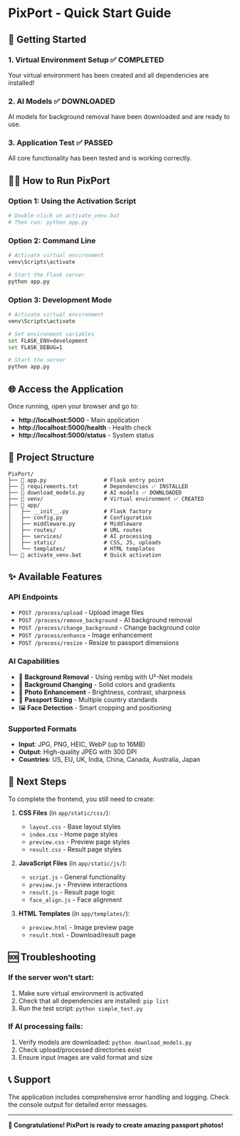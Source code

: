 # PixPort - Quick Start Guide

## 🚀 Getting Started

### 1. Virtual Environment Setup ✅ COMPLETED
Your virtual environment has been created and all dependencies are installed!

### 2. AI Models ✅ DOWNLOADED
AI models for background removal have been downloaded and are ready to use.

### 3. Application Test ✅ PASSED
All core functionality has been tested and is working correctly.

## 🏃‍♂️ How to Run PixPort

### Option 1: Using the Activation Script
```bash
# Double-click on activate_venv.bat
# Then run: python app.py
```

### Option 2: Command Line
```bash
# Activate virtual environment
venv\Scripts\activate

# Start the Flask server
python app.py
```

### Option 3: Development Mode
```bash
# Activate virtual environment
venv\Scripts\activate

# Set environment variables
set FLASK_ENV=development
set FLASK_DEBUG=1

# Start the server
python app.py
```

## 🌐 Access the Application

Once running, open your browser and go to:
- **http://localhost:5000** - Main application
- **http://localhost:5000/health** - Health check
- **http://localhost:5000/status** - System status

## 📁 Project Structure

```
PixPort/
├── 📄 app.py                  # Flask entry point
├── 📄 requirements.txt        # Dependencies ✅ INSTALLED
├── 📄 download_models.py      # AI models ✅ DOWNLOADED
├── 📁 venv/                   # Virtual environment ✅ CREATED
├── 📁 app/
│   ├── __init__.py           # Flask factory
│   ├── config.py             # Configuration
│   ├── middleware.py         # Middleware
│   ├── routes/               # URL routes
│   ├── services/             # AI processing
│   ├── static/               # CSS, JS, uploads
│   └── templates/            # HTML templates
└── 📄 activate_venv.bat       # Quick activation
```

## ✨ Available Features

### API Endpoints
- `POST /process/upload` - Upload image files
- `POST /process/remove_background` - AI background removal
- `POST /process/change_background` - Change background color
- `POST /process/enhance` - Image enhancement
- `POST /process/resize` - Resize to passport dimensions

### AI Capabilities
- 🤖 **Background Removal** - Using rembg with U²-Net models
- 🎨 **Background Changing** - Solid colors and gradients
- 🔧 **Photo Enhancement** - Brightness, contrast, sharpness
- 📐 **Passport Sizing** - Multiple country standards
- 🖼️ **Face Detection** - Smart cropping and positioning

### Supported Formats
- **Input**: JPG, PNG, HEIC, WebP (up to 16MB)
- **Output**: High-quality JPEG with 300 DPI
- **Countries**: US, EU, UK, India, China, Canada, Australia, Japan

## 🔧 Next Steps

To complete the frontend, you still need to create:

1. **CSS Files** (in `app/static/css/`):
   - `layout.css` - Base layout styles
   - `index.css` - Home page styles
   - `preview.css` - Preview page styles
   - `result.css` - Result page styles

2. **JavaScript Files** (in `app/static/js/`):
   - `script.js` - General functionality
   - `preview.js` - Preview interactions
   - `result.js` - Result page logic
   - `face_align.js` - Face alignment

3. **HTML Templates** (in `app/templates/`):
   - `preview.html` - Image preview page
   - `result.html` - Download/result page

## 🆘 Troubleshooting

### If the server won't start:
1. Make sure virtual environment is activated
2. Check that all dependencies are installed: `pip list`
3. Run the test script: `python simple_test.py`

### If AI processing fails:
1. Verify models are downloaded: `python download_models.py`
2. Check upload/processed directories exist
3. Ensure input images are valid format and size

## 📞 Support

The application includes comprehensive error handling and logging.
Check the console output for detailed error messages.

---

**🎉 Congratulations! PixPort is ready to create amazing passport photos!**
